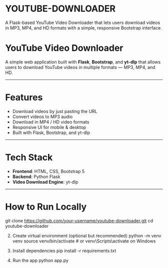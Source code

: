 # YOUTUBE-DOWNLOADER
A Flask-based YouTube Video Downloader that lets users download videos in MP3, MP4, and HD formats with a simple, responsive Bootstrap interface.

#  YouTube Video Downloader

A simple web application built with **Flask**, **Bootstrap**, and **yt-dlp** that allows users to download YouTube videos in multiple formats — MP3, MP4, and HD.

---

# Features

-  Download videos by just pasting the URL
-  Convert videos to MP3 audio
-  Download in MP4 / HD video formats
-  Responsive UI for mobile & desktop
-  Built with Flask, Bootstrap, and yt-dlp

---

# Tech Stack

- **Frontend**: HTML, CSS, Bootstrap 5
- **Backend**: Python Flask
- **Video Download Engine**: yt-dlp

---

# How to Run Locally

git clone https://github.com/your-username/youtube-downloader.git
cd youtube-downloader

2. Create virtual environment (optional but recommended)
python -m venv venv
source venv/bin/activate  # or venv\Scripts\activate on Windows

3. Install dependencies
pip install -r requirements.txt

4. Run the app
python app.py
